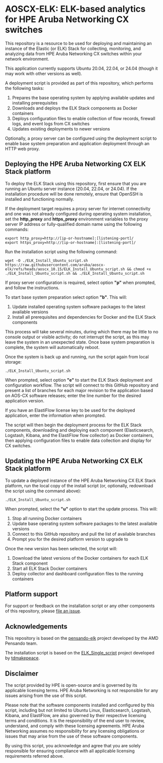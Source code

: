 # AOSCX-ELK: ELK-based analytics for HPE Aruba Networking CX switches

This repository is a resource to be used for deploying and maintaining an instance of the Elastic (or ELK) Stack for collecting, monitoring, and analyzing data from HPE Aruba Networking CX switches within your network environment.

This application currently supports Ubuntu 20.04, 22.04, or 24.04 (though it may work with other versions as well).

A deployment script is provided as part of this repository, which performs the following tasks:

1. Prepares the base operating system by applying available updates and installing prerequisites
2. Downloads and deploys the ELK Stack components as Docker containers
3. Deploys configuration files to enable collection of flow records, firewall logs, and event logs from CX switches
4. Updates existing deployments to newer versions

Optionally, a proxy server can be configured using the deployment script to enable base system preparation and application deployment through an HTTP web proxy.

## Deploying the HPE Aruba Networking CX ELK Stack platform

To deploy the ELK Stack using this repository, first ensure that you are running an Ubuntu server instance (20.04, 22.04, or 24.04). If the installation procedure will be done remotely, ensure that OpenSSH is installed and functioning normally.

If the deployment target requires a proxy server for internet connectivity and one was not already configured during operating system installation, set the **http_proxy** and **https_proxy** environment variables to the proxy server IP address or fully-qualified domain name using the following commands:

    export http_proxy=http://[ip-or-hostname]:[listening-port]/
    export https_proxy=http://[ip-or-hostname]:[listening-port]/

Run the installation script using the following command:

    wget -O ./ELK_Install_Ubuntu_script.sh https://raw.githubusercontent.com/aruba/aoscx-elk/refs/heads/aoscx_10.15/ELK_Install_Ubuntu_script.sh && chmod +x ./ELK_Install_Ubuntu_script.sh && ./ELK_Install_Ubuntu_script.sh

If proxy server configuration is required, select option **"p"** when prompted, and follow the instructions.

To start base system preparation select option **"b"**. This will:

1. Update installed operating system software packages to the latest available versions
2. Install all prerequisites and dependencies for Docker and the ELK Stack components

This process will take several minutes, during which there may be little to no console output or visible activity; do not interrupt the script, as this may leave the system in an unexpected state. Once base system preparation is complete, the system will automatically reboot.

Once the system is back up and running, run the script again from local storage:

    ./ELK_Install_Ubuntu_script.sh

When prompted, select option **"e"** to start the ELK Stack deployment and configuration workflow. The script will connect to this GitHub repository and present a list of branches for each major revision to the application based on AOS-CX software releases; enter the line number for the desired application version.

If you have an ElastiFlow license key to be used for the deployed application, enter the information when prompted.

The script will then begin the deployment process for the ELK Stack components, downloading and deploying each component (Elasticsearch, Logstash, Kibana, and the ElastiFlow flow collector) as Docker containers, then applying configuration files to enable data collection and display for CX switches.

## Updating the HPE Aruba Networking CX ELK Stack platform

To update a deployed instance of the HPE Aruba Networking CX ELK Stack platform, run the local copy of the install script (or, optionally, redownload the script using the command above):

    ./ELK_Install_Ubuntu_script.sh

When prompted, select the **"u"** option to start the update process. This will:

1. Stop all running Docker containers
2. Update base operating system software packages to the latest available versions
3. Connect to this GitHub repository and pull the list of available branches
4. Prompt you for the desired platform version to upgrade to

Once the new version has been selected, the script will:

1. Download the latest versions of the Docker containers for each ELK Stack component
2. Start all ELK Stack Docker containers
3. Deploy collector and dashboard configuration files to the running containers

## Platform support

For support or feedback on the installation script or any other components of this repository, please [file an issue](https://github.com/aruba/aoscx-elk/issues).

## Acknowledgements

This repository is based on the [pensando-elk](https://github.com/amd/pensando-elk) project developed by the AMD Pensando team.

The installation script is based on the [ELK_Single_script](https://github.com/tdmakepeace/ELK_Single_script) project developed by [tdmakepeace](https://github.com/tdmakepeace).

## Disclaimer

The script provided by HPE is open-source and is governed by its applicable licensing terms. HPE Aruba Networking is not responsible for any issues arising from the use of this script.

Please note that the software components installed and configured by this script, including but not limited to Ubuntu Linux, Elasticsearch, Logstash, Kibana, and ElastiFlow, are also governed by their respective licensing terms and conditions. It is the responsibility of the end user to review, understand, and comply with these licensing agreements. HPE Aruba Networking assumes no responsibility for any licensing obligations or issues that may arise from the use of these software components.

By using this script, you acknowledge and agree that you are solely responsible for ensuring compliance with all applicable licensing requirements referred above.
